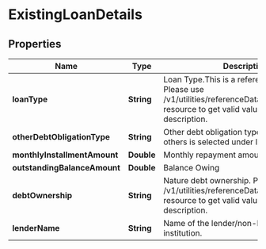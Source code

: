 # ExistingLoanDetails

## Properties
Name | Type | Description | Notes
------------ | ------------- | ------------- | -------------
**loanType** | **String** | Loan Type.This is a reference data field. Please use /v1/utilities/referenceData/{loanType} resource to get valid value of this field with description. |  [optional]
**otherDebtObligationType** | **String** | Other debt obligation type. Free text if others is selected under loan type. |  [optional]
**monthlyInstallmentAmount** | **Double** | Monthly repayment amount |  [optional]
**outstandingBalanceAmount** | **Double** | Balance Owing |  [optional]
**debtOwnership** | **String** | Nature debt ownership. Please use /v1/utilities/referenceData/{debtOwnership} resource to get valid value of this field with description. |  [optional]
**lenderName** | **String** | Name of the lender/non-banking financial institution. |  [optional]
